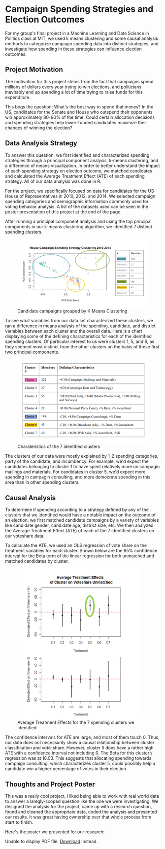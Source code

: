 # Campaign Spending Strategies and Election Outcomes

For my group's final project in a Machine Learning and Data Science in Politics class at MIT, we used k means clustering and some causal analysis methods to categorize campagin spending data into distinct strategies, and investigate how spending in these strategies can influence election outcomes. 

## Project Motivation

The motivation for this project stems from the fact that campaigns spend millions of dollars every year trying to win elections, and politicians inevitably end up spending a lot of time trying to raise funds for this expenditure. 

This begs the question: What's the best way to spend that money? In the US, candidates for the Senate and House who outspend their opponents
win approximately 80-90% of the time. Could certain allocation decisions and spending strategies help lower-funded candidates maximize their chances of winning the election?

## Data Analysis Strategy

To answer this question, we first identified and characterized spending strategies through a principal component analysis, k-means clustering, and a difference of means visualization. In order to better understand the impact of each spending strategy on election outcome, we matched candidates and calculated the Average Treatment Effect (ATE) of each spending strategy. All of our data analysis was done in R.

For the project, we specifically focused on data for candidates for the US House of Representatives in 2010, 2012, and 2014. We selected campaign spending categories and demographic information commonly used for voting behavior analysis. A list of the datasets used can be seen in the poster presentation of this project at the end of the page. 


After running a principal component analysis and using the top principal components in our k-means clustering algorithm, we identified 7 distinct spending clusters. 

<figure>
  <img src="./campaignspending/pca_analysis.png" alt="Result of K Means Clustering">
  <figcaption>Candidate campaigns grouped by K Means Clustering</figcaption>
</figure>



To see what variables from our data set characterized these clusters, we ran a difference in means analysis of the spending, candidate, and district variables between each cluster and the overall data. Here is a chart displaying some of the defining characteristics for each of the identified spending clusters. Of particular interest to us were clusters 1, 5, and 6, as they seemed most distinct from the other clusters on the basis of these first two principal components. 

<figure>
  <img src="./campaignspending/cluster_chars.png" alt="Cluster Characteristics Chart">
  <figcaption>Charateristics of the 7 identified clusters</figcaption>
</figure>

The clusters of our data were mostly explained by 1-2 spending categories, party of the candidate, and incumbency. For example, we'd expect the candidates belonging to cluster 1 to have spent relatively more on campagin mailings and materials. For candidates in cluster 5, we'd expect more spending in campagin consulting, and more democrats spending in this area than in other spending clusters.

## Causal Analysis

To determine if spending according to a strategy defined by any of the clusters that we identified would have a notable impact on the outcome of an election, we first matched candidate campaigns by a variety of variables like candidate gender, candidate age, district size, etc. We then analyzed the Average Treatment Effect (ATE) of each of the 7 identified clusters on our voteshare data. 

To calculate the ATE, we  used an OLS regression of vote share on the treatment variables for each cluster. Shown below are the 95% confidence interval for the Beta term of the linear regression for both unmatched and matched candidates by cluster. 

<figure>
  <img src="./campaignspending/ATEs.png" alt="Average Treatment Effect">
  <figcaption>Average Treatment Effects for the 7 spending clusters we identified</figcaption>
</figure>


The confidence intervals for ATE are large, and most of them touch 0. Thus, our data does not necessarily show a causal relationship between cluster classification and vote-share. However, cluster 5 does have a rather high ATE with a confidence interval not including 0. The Beta for this cluster’s regression was at 18.03. This suggests that allocating spending towards campaign consulting, which characterizes cluster 5, could possibly help a candidate win a higher percentage of votes in their election.

## Thoughts and Project Poster

This was a really cool project, I liked being able to work with real world data to answer a laregly-scoped question like the one we were investigating. We designed the analysis for the project, came up with a research question, found and cleaned the appropriate data, coded the analysis and presented our results. It was great having ownership over that whole process from start to finish. 

Here's the poster we presented for our research:

 <object data="./campaignspending/spending_poster.pdf" type="application/pdf" width="75%" height="500px">
      <p>Unable to display PDF file. <a href="./campaignspending/spending_poster.pdf">Download</a> instead.</p>
